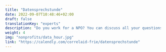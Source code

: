 ```yaml
---
title: "Datensprechstunde"
date: 2022-09-07T10:48:46+02:00
draft: false  
translationKey: "experts"
description: "Do you work for a NPO? You can discuss all your questions revolving around our work and data with one of our coordinators in our 1:1 *data hour*. Whether projects, educational sessions, events, data collection, or data analysis: we will see you there!"
weight: 4
img: "nonprofits/data_hour.jpg"
link: "https://calendly.com/correlaid-frie/datensprechstunde"
---
```


